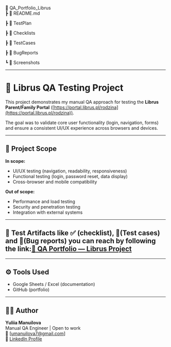 📂 QA_Portfolio_Librus <br>
 ┣ 📄 README.md<br>
 
 ┣ 📁 TestPlan<br>
 
 ┣ 📁 Checklists<br>
 
 ┣ 📁 TestCases<br>
 
 ┣ 📁 BugReports<br>
 
 ┗ 📁 Screenshots<br>
____________________________________

# 📘 Librus QA Testing Project

This project demonstrates my manual QA approach for testing the **Librus Parent/Family Portal** ([https://portal.librus.pl/rodzina](https://portal.librus.pl/rodzina)).

The goal was to validate core user functionality (login, navigation, forms) and ensure a consistent UI/UX experience across browsers and devices.

---

## 🧠 Project Scope

**In scope:**
- UI/UX testing (navigation, readability, responsiveness)
- Functional testing (login, password reset, data display)
- Cross-browser and mobile compatibility

**Out of scope:**
- Performance and load testing
- Security and penetration testing
- Integration with external systems

---

## 🧩 Test Artifacts like ✅ (checklist), 🧪(Test cases) and 🐞(Bug reports) you can reach by following the link:[📘 QA Portfolio — Librus Project](https://docs.google.com/spreadsheets/d/1MHK4l-I0AG_vvcLqiYyDrtd_xOq0Om62mLdPyPQbSmY/edit?usp=sharing)
---

## ⚙️ Tools Used
- Google Sheets / Excel (documentation)
- GitHub (portfolio)

---

## 👩‍💻 Author
**Yuliia Manuilova**  
Manual QA Engineer | Open to work  
📧 [umanuilova7@gmail.com]  
🔗 [LinkedIn Profile](https://linkedin.com/in/yuliia-manuilova-8049391b4)
